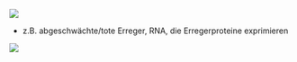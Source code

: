 ![](Pasted%20image%2020250513184444.png)
- z.B. abgeschwächte/tote Erreger, RNA, die Erregerproteine exprimieren

![](Pasted%20image%2020250513184539.png)
